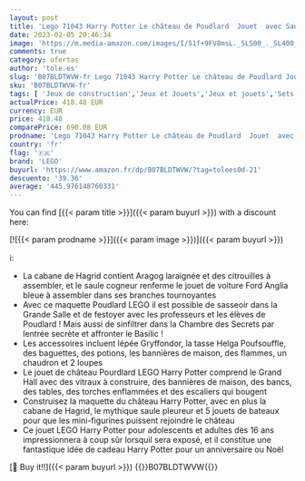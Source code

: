 ```yaml
---
layout: post
title: 'Lego 71043 Harry Potter Le château de Poudlard  Jouet  avec Saule Cogneur  la Chambre des Secrets  et Cabane de Hagrid  Inclut 27 Figurines  Dès 16 Ans'
date: 2023-02-05 20:46:34
image: 'https://m.media-amazon.com/images/I/51f+9FV8msL._SL500_._SL400_.jpg'
comments: true
category: ofertas
author: 'tole.es'
slug: 'B07BLDTWVW-fr Lego 71043 Harry Potter Le château de Poudlard Jouet avec...'
sku: 'B07BLDTWVW-fr'
tags: [ 'Jeux de construction','Jeux et Jouets','Jeux et jouets','Sets de jeux de construction','lego','🇫🇷', ]
actualPrice: 418.48 EUR
currency: EUR
price: 418.48
comparePrice: 690.08 EUR
prodname: 'Lego 71043 Harry Potter Le château de Poudlard  Jouet  avec Saule Cogneur  la Chambre des Secrets  et Cabane de Hagrid  Inclut 27 Figurines  Dès 16 Ans'
country: 'fr'
flag: '🇫🇷'
brand: 'LEGO'
buyurl: 'https://www.amazon.fr/dp/B07BLDTWVW/?tag=tolees0d-21'
descuento: '39.36'
average: '445.976148760331'
---
```


You can find [{{< param title >}}]({{< param buyurl >}}) with a discount here:

[![{{< param prodname >}}]({{< param image >}})]({{< param buyurl >}})

ℹ️:

- La cabane de Hagrid contient Aragog laraignée et des citrouilles à assembler, et le saule cogneur renferme le jouet de voiture Ford Anglia bleue à assembler dans ses branches tournoyantes
- Avec ce maquette Poudlard LEGO il est possible de sasseoir dans la Grande Salle et de festoyer avec les professeurs et les élèves de Poudlard ! Mais aussi de sinfiltrer dans la Chambre des Secrets par lentrée secrète et affronter le Basilic !
- Les accessoires incluent lépée Gryffondor, la tasse Helga Poufsouffle, des baguettes, des potions, les bannières de maison, des flammes, un chaudron et 2 loupes
- Le jouet de château Pourdlard LEGO Harry Potter comprend le Grand Hall avec des vitraux à construire, des bannières de maison, des bancs, des tables, des torches enflammées et des escaliers qui bougent
- Construisez la maquette du château Harry Potter, avec en plus la cabane de Hagrid, le mythique saule pleureur et 5 jouets de bateaux pour que les mini-figurines puissent rejoindre le château
- Ce jouet LEGO Harry Potter pour adolescents et adultes dès 16 ans impressionnera à coup sûr lorsquil sera exposé, et il constitue une fantastique idée de cadeau Harry Potter pour un anniversaire ou Noël

[🛒 Buy it!!]({{< param buyurl >}})
{{<world>}}B07BLDTWVW{{</world>}}

